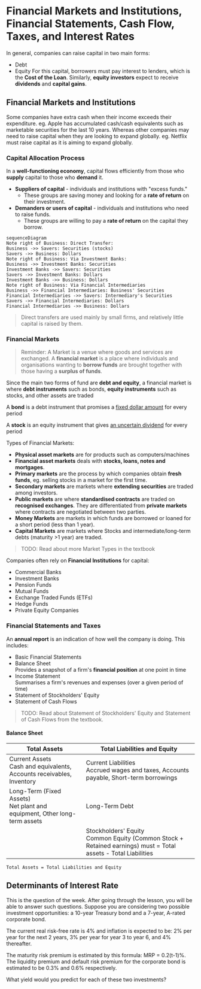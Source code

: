 # Financial Markets and Institutions, Financial Statements, Cash Flow, Taxes, and Interest Rates

In general, companies can raise capital in two main forms:
* Debt
* Equity
For this capital, borrowers must pay interest to lenders, which is the **Cost of the Loan**.
Similarly, **equity investors** expect to receive **dividends** and **capital gains**.

## Financial Markets and Institutions
Some companies have extra cash when their income exceeds their expenditure.
eg. Apple has accumulated cash/cash equivalents such as marketable securities for the last 10 years.
Whereas other companies may need to raise capital when they are looking to expand globally. eg. Netflix must raise capital as it is aiming to expand globally.

### Capital Allocation Process
In a **well-functioning economy**, capital flows efficiently from those who **supply** capital to those who **demand** it.
* **Suppliers of capital** - individuals and institutions with "excess funds."
    - These groups are saving money and looking for a **rate of return** on their investment.
* **Demanders or users of capital** - individuals and institutions who need to raise funds.
    - These groups are willing to pay a **rate of return** on the capital they borrow.

```mermaid
sequenceDiagram
Note right of Business: Direct Transfer:
Business ->> Savers: Securities (stocks)
Savers ->> Business: Dollars
Note right of Business: Via Investment Banks:
Business ->> Investment Banks: Securities
Investment Banks ->> Savers: Securities
Savers ->> Investment Banks: Dollars
Investment Banks ->> Business: Dollars
Note right of Business: Via Financial Intermediaries
Business ->> Financial Intermediaries: Business' Securities
Financial Intermediaries ->> Savers: Intermediary's Securities
Savers ->> Financial Intermediaries: Dollars
Financial Intermediaries ->> Business: Dollars
```
> Direct transfers are used mainly by small firms, and relatively little capital is raised by them.

### Financial Markets

> Reminder: A Market is a venue where goods and services are exchanged. A **financial market** is a place where individuals and organisations wanting to **borrow funds** are brought together with those having a **surplus of funds**.

Since the main two forms of fund are **debt and equity**, a financial market is where **debt instruments** such as bonds, **equity instruments** such as stocks, and other assets are traded

A **bond** is a debt instrument that promises a <ins>fixed dollar amount</ins> for every period

A **stock** is an equity instrument that gives <ins>an uncertain dividend</ins> for every period

Types of Financial Markets:
* **Physical asset markets** are for products such as computers/machines
* **Financial asset markets** deals with **stocks, loans, notes and mortgages**.
* **Primary markets** are the process by which companies obtain **fresh funds**, eg. selling stocks in a market for the first time.
* **Secondary markets** are markets where **extending securities** are traded among investors.
* **Public markets** are where **standardised contracts** are traded on **recognised exchanges**. They are differentiated from **private markets** where contracts are negotiated between two parties.
* **Money Markets** are markets in which funds are borrowed or loaned for a short period (less than 1 year).
* **Capital Markets** are markets where Stocks and intermediate/long-term debts (maturity >1 year) are traded.
> TODO: Read about more Market Types in the textbook

Companies often rely on **Financial Institutions** for capital:
* Commercial Banks
* Investment Banks
* Pension Funds
* Mutual Funds
* Exchange Traded Funds (ETFs)
* Hedge Funds
* Private Equity Companies

### Financial Statements and Taxes
An **annual report** is an indication of how well the company is doing. This includes:
* Basic Financial Statements
* Balance Sheet  
    Provides a snapshot of a firm's **financial position** at one point in time
* Income Statement  
    Summarises a firm's revenues and expenses (over a given period of time)
* Statement of Stockholders' Equity
* Statement of Cash Flows
> TODO: Read about Statement of Stockholders' Equity and Statement of Cash Flows from the textbook.

#### Balance Sheet
| Total Assets | Total Liabilities and Equity |
|-|-|
|Current Assets<br>Cash and equivalents, Accounts receivables, Inventory|Current Liabilities<br> Accrued wages and taxes, Accounts payable, Short-term borrowings|
|Long-Term (Fixed Assets)<br>Net plant and equipment, Other long-term assets|Long-Term Debt|
||Stockholders' Equity<br> Common Equity (Common Stock + Retained earnings) must = Total assets - Total Liabilities

    Total Assets = Total Liabilities and Equity

## Determinants of Interest Rate

This is the question of the week.
After going through the lesson, you will be able to answer such questions.
Suppose you are considering two possible investment opportunities:
a 10-year Treasury bond and a 7-year, A-rated corporate bond.

The current real risk-free rate is 4% and inflation is expected to be:
2% per year for the next 2 years,
3% per year for year 3 to year 6,
and 4% thereafter.

The maturity risk premium is estimated by this formula: MRP = 0.2(t-1)%.
The liquidity premium and default risk premium for the corporate bond is estimated to be 0.3% and 0.6% respectively. 

What yield would you predict for each of these two investments?
